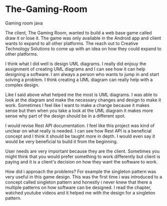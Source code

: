 # The-Gaming-Room
Gaming room java

The client, The Gaming Room, wanted to build a web base game called draw it or lose it. The game was only available in the Android app and client wants to expand to all other platforms. The reach out to Creative Technology Solutions to come up with an idea on how they could expand to other platforms. 

I think what I did well is design UML diagrams. I really did enjouy the assignment of creating UML diagrams and I can see how it can help designing a software. I am always a person who wants to jump in and start solving a problem. I think creating a UML diagram can really help with a complex design. 

Like I said above what helped me the most is UML diagrams. I was able to look at the diagram and make the necessary changes and design to make it work. Sometimes I feel like I want to make a change because it makes sense but then when you take a look at the UML diagram it makes more sense why part of the design should be in a different spot. 

I would revise Rest API documentation. I feel like this project was kind of unclear on what really is needed. I can see how Rest API is a beneficial concept and I think it should be taught more in depth. I would even say it would be very beneficial to build it from the beginning. 

User needs are very important because they are the client. Sometimes you might think that you would prefer something to work differently but client is paying and it is a client's decision on how they want the software to work.

How did i approach the problems? For example the singleton pattern was very useful in this game design. This was the first time i was introduced to a concept called singleton pattern and honestly i never knew that there a multiple patterns on how software can be designed. I read the chapter, watched youtube videos and it helped me with the design for a singleton pattern. 
